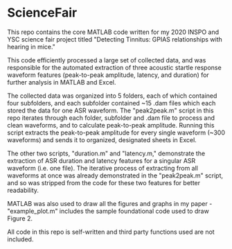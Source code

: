 # ScienceFair
This repo contains the core MATLAB code written for my 2020 INSPO and YSC science fair project titled "Detecting Tinnitus: GPIAS relationships with hearing in mice."

This code efficiently processed a large set of collected data, and was responsible for the automated extraction of three acoustic startle response waveform features (peak-to-peak amplitude, latency, and duration) for further analysis in MATLAB and Excel.

The collected data was organized into 5 folders, each of which contained four subfolders, and each subfolder contained ~15 .dam files which each stored the data for one ASR waveform. The "peak2peak.m" script in this repo iterates through each folder, subfolder and .dam file to process and clean waveforms, and to calculate peak-to-peak amplitude. Running this script extracts the peak-to-peak amplitude for every single waveform (~300 waveforms) and sends it to organized, designated sheets in Excel. 

The other two scripts, "duration.m" and "latency.m," demonstrate the extraction of ASR duration and latency features for a singular ASR waveform (i.e. one file). The iterative process of extracting from all waveforms at once was already demonstrated in the "peak2peak.m" script, and so was stripped from the code for these two features for better readability.

MATLAB was also used to draw all the figures and graphs in my paper - "example_plot.m" includes the sample foundational code used to draw Figure 2. 

All code in this repo is self-written and third party functions used are not included. 



